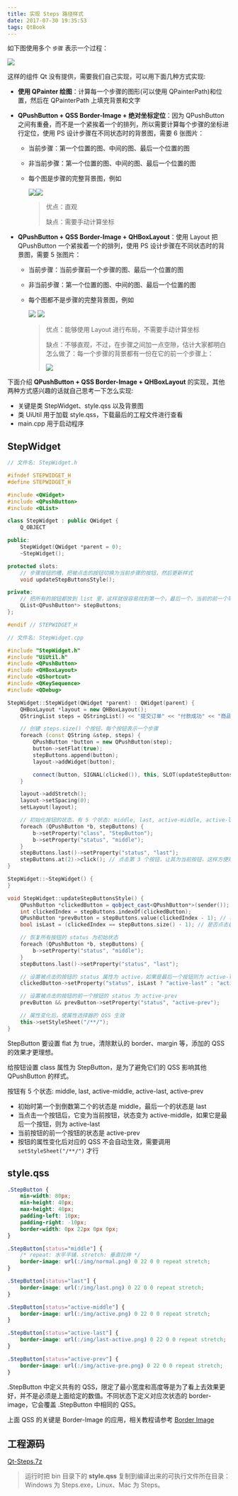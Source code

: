 ```yaml
---
title: 实现 Steps 路径样式
date: 2017-07-30 19:35:53
tags: QtBook
---
```


如下图使用多个 `步骤` 表示一个过程：

![](/img/qt/steps-1.png)

这样的组件 Qt 没有提供，需要我们自己实现，可以用下面几种方式实现:

* **使用 QPainter 绘图**：计算每一个步骤的图形(可以使用 QPainterPath)和位置，然后在 QPainterPath 上填充背景和文字

* **QPushButton + QSS Border-Image + 绝对坐标定位**：因为 QPushButton 之间有重叠，而不是一个紧挨着一个的排列，所以需要计算每个步骤的坐标进行定位，使用 PS 设计步骤在不同状态时的背景图，需要 6 张图片：

  * 当前步骤：第一个位置的图、中间的图、最后一个位置的图

  * 非当前步骤：第一个位置的图、中间的图、最后一个位置的图

  * 每个图是步骤的完整背景图，例如

      ![](/img/qt/steps-3.png)![](/img/qt/steps-4.png)

    > 优点：直观
    >
    > 缺点：需要手动计算坐标

* **QPushButton + QSS Border-Image + QHBoxLayout**：使用 Layout 把 QPushButton 一个紧挨着一个的排列，使用 PS 设计步骤在不同状态时的背景图，需要 5 张图片：

  * 当前步骤：当前步骤前一个步骤的图、最后一个位置的图

  * 非当前步骤：第一个位置的图、中间的图、最后一个位置的图

  * 每个图都不是步骤的完整背景图，例如

     ![](/img/qt/steps-6.png) ![](/img/qt/steps-5.png)

      > 优点：能够使用 Layout 进行布局，不需要手动计算坐标
      >
      > 缺点：不够直观，不过，在步骤之间加一点空隙，估计大家都明白怎么做了：每一个步骤的背景都有一份在它的前一个步骤上：
      >
      > ![](/img/qt/steps-7.png)


<!--more-->

下面介绍 **QPushButton + QSS Border-Image + QHBoxLayout** 的实现，其他两种方式感兴趣的话就自己思考一下怎么实现:

* 关键是类 StepWidget、style.qss 以及背景图
* 类 UiUtil 用于加载 style.qss，下载最后的工程文件进行查看
* main.cpp 用于启动程序

## StepWidget

```cpp
// 文件名: StepWidget.h

#ifndef STEPWIDGET_H
#define STEPWIDGET_H

#include <QWidget>
#include <QPushButton>
#include <QList>

class StepWidget : public QWidget {
    Q_OBJECT

public:
    StepWidget(QWidget *parent = 0);
    ~StepWidget();

protected slots:
    // 步骤按钮的槽，把被点击的按钮切换为当前步骤的按钮，然后更新样式
    void updateStepButtonsStyle();

private:
    // 把所有的按钮都放到 list 里，这样就很容易找到第一个，最后一个，当前的前一个等
    QList<QPushButton*> stepButtons;
};

#endif // STEPWIDGET_H
```

```cpp
// 文件名: StepWidget.cpp

#include "StepWidget.h"
#include "UiUtil.h"
#include <QPushButton>
#include <QHBoxLayout>
#include <QShortcut>
#include <QKeySequence>
#include <QDebug>

StepWidget::StepWidget(QWidget *parent) : QWidget(parent) {
    QHBoxLayout *layout = new QHBoxLayout();
    QStringList steps = QStringList() << "提交订单" << "付款成功" << "商品出库" << "------ 快递中-等待收货 ------" << "完成";

    // 创建 steps.size() 个按钮，每个按钮表示一个步骤
    foreach (const QString &step, steps) {
        QPushButton *button = new QPushButton(step);
        button->setFlat(true);
        stepButtons.append(button);
        layout->addWidget(button);

        connect(button, SIGNAL(clicked()), this, SLOT(updateStepButtonsStyle()));
    }

    layout->addStretch();
    layout->setSpacing(0);
    setLayout(layout);

    // 初始化按钮的状态，有 5 个状态: middle, last, active-middle, active-last, active-prev
    foreach (QPushButton *b, stepButtons) {
        b->setProperty("class", "StepButton");
        b->setProperty("status", "middle");
    }
    stepButtons.last()->setProperty("status", "last");
    stepButtons.at(2)->click(); // 点击第 3 个按钮，让其为当前按钮，这样方便观察效果
}

StepWidget::~StepWidget() {
}

void StepWidget::updateStepButtonsStyle() {
    QPushButton *clickedButton = qobject_cast<QPushButton*>(sender()); // 被点击的按钮
    int clickedIndex = stepButtons.indexOf(clickedButton);
    QPushButton *prevButton = stepButtons.value(clickedIndex - 1); // 被点击的按钮的前一个按钮
    bool isLast = (clickedIndex == stepButtons.size() - 1); // 是否点击最后一个按钮

    // 恢复所有按钮的 status 为初始状态
    foreach (QPushButton *b, stepButtons) {
        b->setProperty("status", "middle");
    }
    stepButtons.last()->setProperty("status", "last");

    // 设置被点击的按钮的 status 属性为 active，如果是最后一个按钮则为 active-last
    clickedButton->setProperty("status", isLast ? "active-last" : "active-middle");

    // 设置被点击的按钮的前一个按钮的 status 为 active-prev
    prevButton && prevButton->setProperty("status", "active-prev");

    // 属性变化后，使属性选择器的 QSS 生效
    this->setStyleSheet("/**/");
}
```

StepButton 要设置 flat 为 true，清除默认的 border、margin 等，添加的 QSS 的效果才更理想。

给按钮设置 class 属性为 StepButton，是为了避免它们的 QSS 影响其他 QPushButton 的样式。

按钮有 5 个状态: middle, last, active-middle, active-last, active-prev

* 初始时第一个到倒数第二个的状态是 middle，最后一个的状态是 last
* 当点击一个按钮后，它变为当前按钮，状态变为 active-middle，如果它是最后一个按钮，则为 active-last
* 当前按钮的前一个按钮的状态是 active-prev
* 按钮的属性变化后对应的 QSS 不会自动生效，需要调用 `setStyleSheet("/**/")` 才行

## style.qss

```css
.StepButton {
    min-width: 80px;
    min-height: 40px;
    max-height: 40px;
    padding-left: 10px;
    padding-right: -10px;
    border-width: 0px 22px 0px 0px;
}

.StepButton[status="middle"] {
    /* repeat: 水平平铺，stretch: 垂直拉伸 */
    border-image: url(:/img/normal.png) 0 22 0 0 repeat stretch;
}

.StepButton[status="last"] {
    border-image: url(:/img/last.png) 0 22 0 0 repeat stretch;
}

.StepButton[status="active-middle"] {
    border-image: url(:/img/active.png) 0 22 0 0 repeat stretch;
}

.StepButton[status="active-last"] {
    border-image: url(:/img/last-active.png) 0 22 0 0 repeat stretch;
}

.StepButton[status="active-prev"] {
    border-image: url(:/img/active-pre.png) 0 22 0 0 repeat stretch;
}
```

.StepButton 中定义共有的 QSS，限定了最小宽度和高度等是为了看上去效果更好，并不是必须是上面给定的数值。不同状态下定义对应次状态的 border-image，它会覆盖 .StepButton 中相同的 QSS。

上面 QSS 的关键是 Border-Image 的应用，相关教程请参考 [Border Image](/qtbook-qss-border-image/)

## 工程源码

[Qt-Steps.7z](/download/Qt-Steps.7z)

> 运行时把 bin 目录下的 **style.qss** 复制到编译出来的可执行文件所在目录：Windows 为 Steps.exe，Linux、Mac 为 Steps。